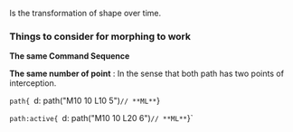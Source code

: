 Is the transformation of shape over time.
### Things to consider for morphing to work

**The same Command Sequence**

**The same number of point** : In the sense that both path has two points of interception.

`path{
`d: path("M10 10 L10 5")` // **ML**
`}

`path:active{
`d: path("M10 10 L20 6")` // **ML**
`}`



